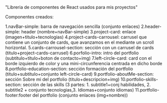 "Libreria de componentes de React usados para mis proyectos"

Componentes creados:

1.navBar-simple: barra de navegación sencilla (conjunto enlaces)
2.header-simple: header (nombre+navBar-simple)
3.project-card: enlace (imagen+titulo+tecnologias)
4.project-cards-carrousel: carrusel que contiene un conjunto de cards, que avanzamos en el mediante un scroll horizontal.
5.cards-carrousel-section: sección con un carrusel de cards (titulo+project-cards-carrusel)
6.porfolio-intro: intro del portfolio (subtítulo+título+boton de contacto+img)
7.left-circle-card: card con el borde izquierdo de color y una mini-circunferencia centrada en dicho borde
8.portfolio-education-section: sección formación del portfolio (titulo+subtítulo+conjunto left-circle-card)
9.portfolio-aboutMe-section: sección Sobre mi del portfolio (titulo+descripcion+img)
10.portfolio-skills-section: sección de las skills (3 partes: 1. subtitle1+conj habilidades, 2. subtitle2 + conjunto tecnologias,3. Idiomas+conjunto idiomas)
11.portfolio-footer:footer del portfolio (conjunto enlaces (img+nombre)) 